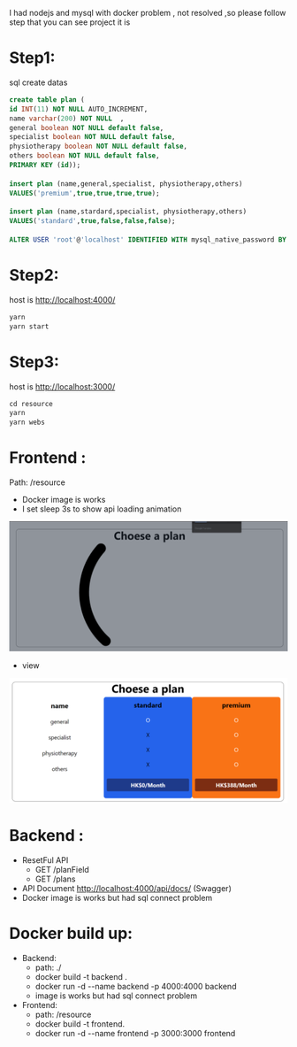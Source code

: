 I had nodejs and mysql with docker problem , not resolved ,so please follow step that you can see project it is

# Step1:

sql create datas

```sql
create table plan (
id INT(11) NOT NULL AUTO_INCREMENT,
name varchar(200) NOT NULL  ,
general boolean NOT NULL default false,
specialist boolean NOT NULL default false,
physiotherapy boolean NOT NULL default false,
others boolean NOT NULL default false,
PRIMARY KEY (id));

insert plan (name,general,specialist, physiotherapy,others)
VALUES('premium',true,true,true,true);

insert plan (name,stardard,specialist, physiotherapy,others)
VALUES('standard',true,false,false,false);

ALTER USER 'root'@'localhost' IDENTIFIED WITH mysql_native_password BY 't52045204';
```

# Step2:

host is [http://localhost:4000/](http://localhost:4000/)

```jsx
yarn
yarn start

```

# Step3:

host is [http://localhost:3000/](http://localhost:4000/)

```jsx
cd resource
yarn
yarn webs
```

# Frontend :

Path: /resource

- Docker image is works
- I set sleep 3s to show api loading animation

![Untitled](Untitled.png)

- view

![Untitled](Untitled1.png)

# Backend :

- ResetFul API
  - GET /planField
  - GET /plans
- API Document [http://localhost:4000/api/docs/](http://localhost:4000/api/docs/) (Swagger)
- Docker image is works but had sql connect problem

# Docker build up:

- Backend:
  - path: ./
  - docker build -t backend .
  - docker run -d --name backend -p 4000:4000 backend
  - image is works but had sql connect problem
- Frontend:
  - path: /resource
  - docker build -t frontend.
  - docker run -d --name frontend -p 3000:3000 frontend
